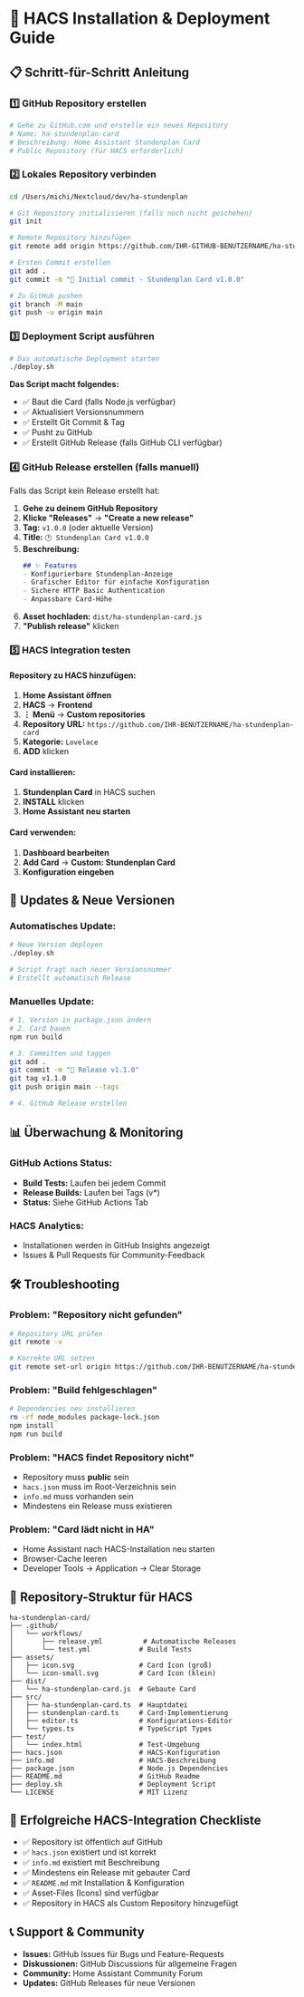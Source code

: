 # 🚀 HACS Installation & Deployment Guide

## 📋 Schritt-für-Schritt Anleitung

### 1️⃣ GitHub Repository erstellen

```bash
# Gehe zu GitHub.com und erstelle ein neues Repository
# Name: ha-stundenplan-card
# Beschreibung: Home Assistant Stundenplan Card
# Public Repository (für HACS erforderlich)
```

### 2️⃣ Lokales Repository verbinden

```bash
cd /Users/michi/Nextcloud/dev/ha-stundenplan

# Git Repository initialisieren (falls noch nicht geschehen)
git init

# Remote Repository hinzufügen
git remote add origin https://github.com/IHR-GITHUB-BENUTZERNAME/ha-stundenplan-card.git

# Ersten Commit erstellen
git add .
git commit -m "🎉 Initial commit - Stundenplan Card v1.0.0"

# Zu GitHub pushen
git branch -M main
git push -u origin main
```

### 3️⃣ Deployment Script ausführen

```bash
# Das automatische Deployment starten
./deploy.sh
```

**Das Script macht folgendes:**
- ✅ Baut die Card (falls Node.js verfügbar)
- ✅ Aktualisiert Versionsnummern
- ✅ Erstellt Git Commit & Tag
- ✅ Pusht zu GitHub
- ✅ Erstellt GitHub Release (falls GitHub CLI verfügbar)

### 4️⃣ GitHub Release erstellen (falls manuell)

Falls das Script kein Release erstellt hat:

1. **Gehe zu deinem GitHub Repository**
2. **Klicke "Releases"** → **"Create a new release"**
3. **Tag:** `v1.0.0` (oder aktuelle Version)
4. **Title:** `🕐 Stundenplan Card v1.0.0`
5. **Beschreibung:**
   ```markdown
   ## ✨ Features
   - Konfigurierbare Stundenplan-Anzeige
   - Grafischer Editor für einfache Konfiguration
   - Sichere HTTP Basic Authentication
   - Anpassbare Card-Höhe
   ```
6. **Asset hochladen:** `dist/ha-stundenplan-card.js`
7. **"Publish release"** klicken

### 5️⃣ HACS Integration testen

#### Repository zu HACS hinzufügen:
1. **Home Assistant öffnen**
2. **HACS** → **Frontend**
3. **⋮ Menü** → **Custom repositories**
4. **Repository URL:** `https://github.com/IHR-BENUTZERNAME/ha-stundenplan-card`
5. **Kategorie:** `Lovelace`
6. **ADD** klicken

#### Card installieren:
1. **Stundenplan Card** in HACS suchen
2. **INSTALL** klicken
3. **Home Assistant neu starten**

#### Card verwenden:
1. **Dashboard bearbeiten**
2. **Add Card** → **Custom: Stundenplan Card**
3. **Konfiguration eingeben**

## 🔄 Updates & Neue Versionen

### Automatisches Update:
```bash
# Neue Version deployen
./deploy.sh

# Script fragt nach neuer Versionsnummer
# Erstellt automatisch Release
```

### Manuelles Update:
```bash
# 1. Version in package.json ändern
# 2. Card bauen
npm run build

# 3. Committen und taggen
git add .
git commit -m "🚀 Release v1.1.0"
git tag v1.1.0
git push origin main --tags

# 4. GitHub Release erstellen
```

## 📊 Überwachung & Monitoring

### GitHub Actions Status:
- **Build Tests:** Laufen bei jedem Commit
- **Release Builds:** Laufen bei Tags (v*)
- **Status:** Siehe GitHub Actions Tab

### HACS Analytics:
- Installationen werden in GitHub Insights angezeigt
- Issues & Pull Requests für Community-Feedback

## 🛠️ Troubleshooting

### Problem: "Repository nicht gefunden"
```bash
# Repository URL prüfen
git remote -v

# Korrekte URL setzen
git remote set-url origin https://github.com/IHR-BENUTZERNAME/ha-stundenplan-card.git
```

### Problem: "Build fehlgeschlagen"
```bash
# Dependencies neu installieren
rm -rf node_modules package-lock.json
npm install
npm run build
```

### Problem: "HACS findet Repository nicht"
- Repository muss **public** sein
- `hacs.json` muss im Root-Verzeichnis sein
- `info.md` muss vorhanden sein
- Mindestens ein Release muss existieren

### Problem: "Card lädt nicht in HA"
- Home Assistant nach HACS-Installation neu starten
- Browser-Cache leeren
- Developer Tools → Application → Clear Storage

## 📁 Repository-Struktur für HACS

```
ha-stundenplan-card/
├── .github/
│   └── workflows/
│       ├── release.yml          # Automatische Releases
│       └── test.yml            # Build Tests
├── assets/
│   ├── icon.svg                # Card Icon (groß)
│   └── icon-small.svg          # Card Icon (klein)
├── dist/
│   └── ha-stundenplan-card.js  # Gebaute Card
├── src/
│   ├── ha-stundenplan-card.ts  # Hauptdatei
│   ├── stundenplan-card.ts     # Card-Implementierung
│   ├── editor.ts               # Konfigurations-Editor
│   └── types.ts                # TypeScript Types
├── test/
│   └── index.html              # Test-Umgebung
├── hacs.json                   # HACS-Konfiguration
├── info.md                     # HACS-Beschreibung
├── package.json                # Node.js Dependencies
├── README.md                   # GitHub Readme
├── deploy.sh                   # Deployment Script
└── LICENSE                     # MIT Lizenz
```

## 🎯 Erfolgreiche HACS-Integration Checkliste

- ✅ Repository ist öffentlich auf GitHub
- ✅ `hacs.json` existiert und ist korrekt
- ✅ `info.md` existiert mit Beschreibung
- ✅ Mindestens ein Release mit gebauter Card
- ✅ `README.md` mit Installation & Konfiguration
- ✅ Asset-Files (Icons) sind verfügbar
- ✅ Repository in HACS als Custom Repository hinzugefügt

## 📞 Support & Community

- **Issues:** GitHub Issues für Bugs und Feature-Requests
- **Diskussionen:** GitHub Discussions für allgemeine Fragen
- **Community:** Home Assistant Community Forum
- **Updates:** GitHub Releases für neue Versionen